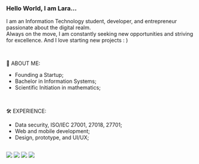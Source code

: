 ### Hello World, I am Lara...

I am an Information Technology student, developer, and entrepreneur passionate about the digital realm.<br> Always on the move, I am constantly seeking new opportunities and striving for excellence. And I love starting new projects : ) 

<br>

🔎 ABOUT ME:

- Founding a Startup;
- Bachelor in Information Systems;
- Scientific Initiation in mathematics;

<br>

🛠️ EXPERIENCE:

- Data security, ISO/IEC 27001, 27018, 27701; <br>
- Web and mobile development; <br>
- Design, prototype, and UI/UX; <br>

##

<div> 
  <a href="https://larascremin.github.io/" target="_blank"><img src="https://img.shields.io/badge/website-000000?style=for-the-badge&logo=About.me&logoColor=white" target="_blank"></a>
  <a href = "mailto:lscreminmendes@gmail.com"><img src="https://img.shields.io/badge/-Gmail-%23333?style=for-the-badge&logo=gmail&logoColor=white" target="_blank"></a>
  <a href="https://t.me/larascremin" target="_blank"><img src="https://img.shields.io/badge/Telegram-2CA5E0?style=for-the-badge&logo=telegram&logoColor=white" target="_blank"></a> 
  <a href="https://www.linkedin.com/in/lara-mendes-scremin-742076259" target="_blank"><img src="https://img.shields.io/badge/-LinkedIn-%230077B5?style=for-the-badge&logo=linkedin&logoColor=white" target="_blank">
    
</a> 
</div>
